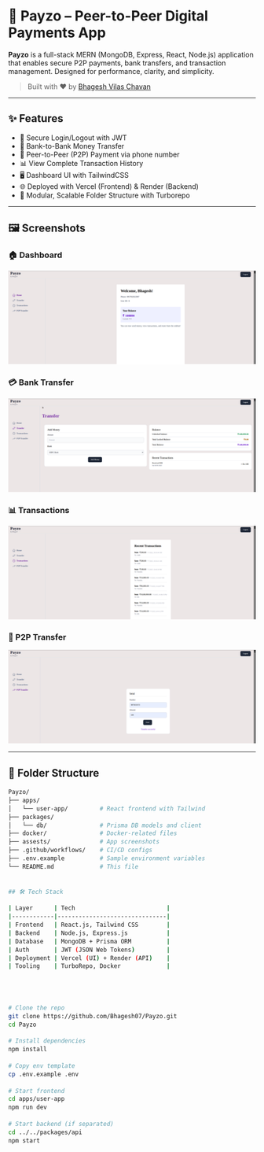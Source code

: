 # 💸 Payzo – Peer-to-Peer Digital Payments App

**Payzo** is a full-stack MERN (MongoDB, Express, React, Node.js) application that enables secure P2P payments, bank transfers, and transaction management. Designed for performance, clarity, and simplicity.

> Built with ❤️ by [Bhagesh Vilas Chavan](https://github.com/Bhagesh07)

---

## ✨ Features

- 🔐 Secure Login/Logout with JWT
- 🏦 Bank-to-Bank Money Transfer
- 🔁 Peer-to-Peer (P2P) Payment via phone number
- 📊 View Complete Transaction History
- 🖥️ Dashboard UI with TailwindCSS
- 🌐 Deployed with Vercel (Frontend) & Render (Backend)
- 🧩 Modular, Scalable Folder Structure with Turborepo

---

## 🖼️ Screenshots

### 🏠 Dashboard  
![Dashboard](assests/Home.png)

### 💳 Bank Transfer  
![Bank Transfer](assests/Transfer.png)

### 📊 Transactions  
![Transactions](assests/Transaction.png)

### 🔁 P2P Transfer  
![P2P Transfer](assests/p2p.png)

---

## 📁 Folder Structure

```bash
Payzo/
├── apps/
│   └── user-app/         # React frontend with Tailwind
├── packages/
│   └── db/               # Prisma DB models and client
├── docker/               # Docker-related files
├── assests/              # App screenshots
├── .github/workflows/    # CI/CD configs
├── .env.example          # Sample environment variables
└── README.md             # This file


## 🛠️ Tech Stack

| Layer      | Tech                          |
|------------|-------------------------------|
| Frontend   | React.js, Tailwind CSS        |
| Backend    | Node.js, Express.js           |
| Database   | MongoDB + Prisma ORM          |
| Auth       | JWT (JSON Web Tokens)         |
| Deployment | Vercel (UI) + Render (API)    |
| Tooling    | TurboRepo, Docker             |




# Clone the repo
git clone https://github.com/Bhagesh07/Payzo.git
cd Payzo

# Install dependencies
npm install

# Copy env template
cp .env.example .env

# Start frontend
cd apps/user-app
npm run dev

# Start backend (if separated)
cd ../../packages/api
npm start

